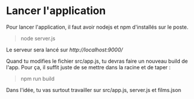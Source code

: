 # Lancer l'application

Pour lancer l'application, il faut avoir nodejs et npm d'installés sur le poste.

>node server.js

Le serveur sera lancé sur *http://localhost:9000/*


Quand tu modifies le fichier src/app.js, tu devras faire un nouveau build de l'app.
Pour ça, il suffit juste de se mettre dans la racine et de taper : 

>npm run build

Dans l'idée, tu vas surtout travailler sur src/app.js, server.js et films.json
